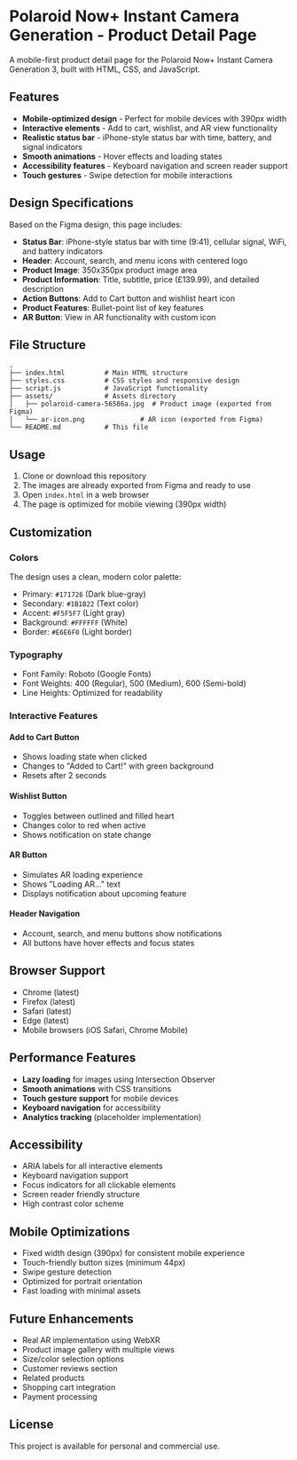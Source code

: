 # Polaroid Now+ Instant Camera Generation - Product Detail Page

A mobile-first product detail page for the Polaroid Now+ Instant Camera Generation 3, built with HTML, CSS, and JavaScript.

## Features

- **Mobile-optimized design** - Perfect for mobile devices with 390px width
- **Interactive elements** - Add to cart, wishlist, and AR view functionality
- **Realistic status bar** - iPhone-style status bar with time, battery, and signal indicators
- **Smooth animations** - Hover effects and loading states
- **Accessibility features** - Keyboard navigation and screen reader support
- **Touch gestures** - Swipe detection for mobile interactions

## Design Specifications

Based on the Figma design, this page includes:

- **Status Bar**: iPhone-style status bar with time (9:41), cellular signal, WiFi, and battery indicators
- **Header**: Account, search, and menu icons with centered logo
- **Product Image**: 350x350px product image area
- **Product Information**: Title, subtitle, price (£139.99), and detailed description
- **Action Buttons**: Add to Cart button and wishlist heart icon
- **Product Features**: Bullet-point list of key features
- **AR Button**: View in AR functionality with custom icon

## File Structure

```
.
├── index.html          # Main HTML structure
├── styles.css          # CSS styles and responsive design
├── script.js           # JavaScript functionality
├── assets/             # Assets directory
│   ├── polaroid-camera-56586a.jpg  # Product image (exported from Figma)
│   └── ar-icon.png              # AR icon (exported from Figma)
└── README.md           # This file
```

## Usage

1. Clone or download this repository
2. The images are already exported from Figma and ready to use
3. Open `index.html` in a web browser
4. The page is optimized for mobile viewing (390px width)

## Customization

### Colors
The design uses a clean, modern color palette:
- Primary: `#171726` (Dark blue-gray)
- Secondary: `#1B1B22` (Text color)
- Accent: `#F5F5F7` (Light gray)
- Background: `#FFFFFF` (White)
- Border: `#E6E6F0` (Light border)

### Typography
- Font Family: Roboto (Google Fonts)
- Font Weights: 400 (Regular), 500 (Medium), 600 (Semi-bold)
- Line Heights: Optimized for readability

### Interactive Features

#### Add to Cart Button
- Shows loading state when clicked
- Changes to "Added to Cart!" with green background
- Resets after 2 seconds

#### Wishlist Button
- Toggles between outlined and filled heart
- Changes color to red when active
- Shows notification on state change

#### AR Button
- Simulates AR loading experience
- Shows "Loading AR..." text
- Displays notification about upcoming feature

#### Header Navigation
- Account, search, and menu buttons show notifications
- All buttons have hover effects and focus states

## Browser Support

- Chrome (latest)
- Firefox (latest)
- Safari (latest)
- Edge (latest)
- Mobile browsers (iOS Safari, Chrome Mobile)

## Performance Features

- **Lazy loading** for images using Intersection Observer
- **Smooth animations** with CSS transitions
- **Touch gesture support** for mobile devices
- **Keyboard navigation** for accessibility
- **Analytics tracking** (placeholder implementation)

## Accessibility

- ARIA labels for all interactive elements
- Keyboard navigation support
- Focus indicators for all clickable elements
- Screen reader friendly structure
- High contrast color scheme

## Mobile Optimizations

- Fixed width design (390px) for consistent mobile experience
- Touch-friendly button sizes (minimum 44px)
- Swipe gesture detection
- Optimized for portrait orientation
- Fast loading with minimal assets

## Future Enhancements

- Real AR implementation using WebXR
- Product image gallery with multiple views
- Size/color selection options
- Customer reviews section
- Related products
- Shopping cart integration
- Payment processing

## License

This project is available for personal and commercial use. 
